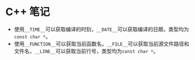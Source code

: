 # C++ 笔记
- 使用`__TIME__`可以获取编译的时刻，`__DATE__`可以获取编译的日期，类型均为`const char *`。
- 使用`__FUNCTION__`可以获取当前函数名，`__FILE__`可以获取当前源文件路径和文件名，`__LINE__`可以获取当前行号，类型均为`const char *`。

